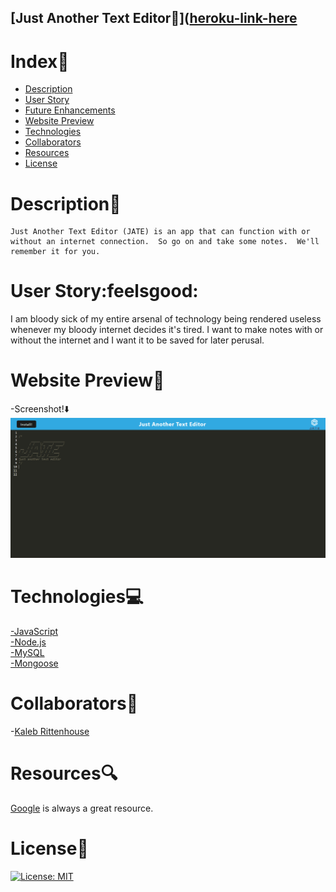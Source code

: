 ## [Just Another Text Editor:rocket:]([heroku-link-here](https://radiant-peak-69775.herokuapp.com/)


# Index:card_index:

  - [Description](#description)
  - [User Story](#user-story)
  - [Future Enhancements](#future-enhancements)
  - [Website Preview](#website-preview)
  - [Technologies](#technologies)
  - [Collaborators](#collaborators)
  - [Resources](#resources)
  - [License](#license)


# Description:book:

```
Just Another Text Editor (JATE) is an app that can function with or without an internet connection.  So go on and take some notes.  We'll remember it for you.
```

# User Story:feelsgood:

 I am bloody sick of my entire arsenal of technology being rendered useless whenever my bloody internet decides it's tired.  I want to make notes with or without the internet and I want it to be saved for later perusal.

# Website Preview:movie_camera:
-Screenshot!:arrow_down:<br>
![Screenshot of Login Page](/assets/jate-screenshot.png)<br>


# Technologies:computer:
[-JavaScript](https://developer.mozilla.org/en-US/docs/Web/JavaScript)<br>
[-Node.js](https://nodejs.org/en/)<br>
[-MySQL](https://www.mysql.com/)<br>
[-Mongoose](https://mongoosejs.com/)

# Collaborators:muscle:
-[Kaleb Rittenhouse](https://github.com/kalebritt)<br>

# Resources:mag:
[Google](https://www.google.com/) is always a great resource.

# License:key:
[![License: MIT](https://img.shields.io/badge/License-MIT-yellow.svg)](https://opensource.org/licenses/MIT)